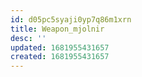 ```yaml
---
id: d05pc5syaji0yp7q86m1xrn
title: Weapon_mjolnir
desc: ''
updated: 1681955431657
created: 1681955431657
---
```

